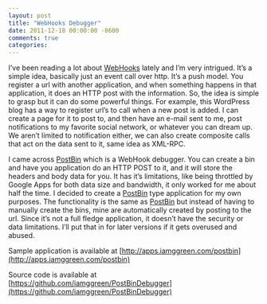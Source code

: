 ```yaml
---
layout: post
title: "WebHooks Debugger"
date: 2011-12-18 00:00:00 -0600
comments: true
categories: 
---
```


[PostBin]: http://www.postbin.org/
[WebHooks]: http://www.webhooks.org/

I’ve been reading a lot about [WebHooks] lately and I’m very intrigued.  It’s a simple idea, basically just an event call over http.  It’s a push model.  You register a url with another application, and when something happens in that application, it does an HTTP post with the information.  So, the idea is simple to grasp but it can do some powerful things.  For example, this WordPress blog has a way to register url’s to call when a new post is added.  I can create a page for it to post to, and then have an e-mail sent to me, post notifications to my favorite social network, or whatever you can dream up.  We aren’t limited to notification either, we can also create composite calls that act on the data sent to it, same idea as XML-RPC.

I came across [PostBin] which is a WebHook debugger.  You can create a bin and have you application do an HTTP POST to it, and it will store the headers and body data for you.  It has it’s limitations, like being throttled by Google Apps for both data size and bandwidth, it only worked for me about half the time.  I decided to create a [PostBin] type application for my own purposes.  The functionality is the same as [PostBin] but instead of having to manually create the bins, mine are automatically created by posting to the url.  Since it’s not a full fledge application, it doesn’t have the security or data limitations.  I’ll put that in for later versions if it gets overused and abused.

Sample application is available at [http://apps.iamggreen.com/postbin](http://apps.iamggreen.com/postbin)

Source code is available at [https://github.com/iamggreen/PostBinDebugger](https://github.com/iamggreen/PostBinDebugger)

